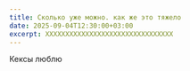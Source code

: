 ```yaml
---
title: Сколько уже можно. как же это тяжело
date: 2025-09-04T12:30:00+03:00
excerpt: ХХХХХХХХХХХХХХХХХХХХХХХХХХХХХХХХ
---
```

Кексы люблю
